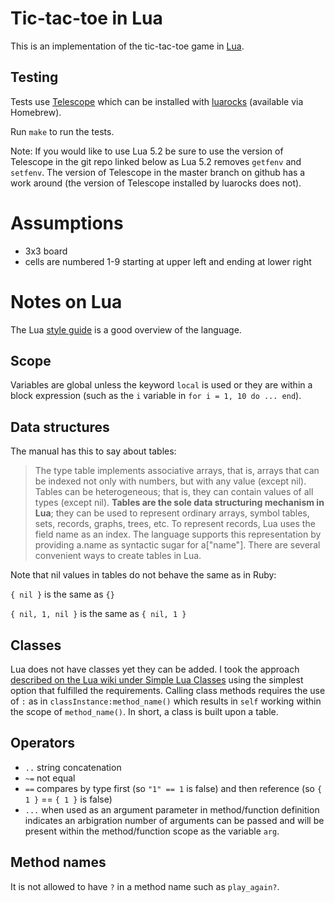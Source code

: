 Tic-tac-toe in Lua
==================

This is an implementation of the tic-tac-toe game in [Lua](http://www.lua.org/).

Testing
-------

Tests use [Telescope](https://github.com/norman/telescope) which can be installed with [luarocks](http://luarocks.org/) (available via Homebrew).

Run `make` to run the tests.

Note: If you would like to use Lua 5.2 be sure to use the version of Telescope in the git repo linked below as Lua 5.2 removes `getfenv` and `setfenv`. The version of Telescope in the master branch on github has a work around (the version of Telescope installed by luarocks does not).

Assumptions
===========

* 3x3 board
* cells are numbered 1-9 starting at upper left and ending at lower right

Notes on Lua
============

The Lua [style guide](http://lua-users.org/wiki/LuaStyleGuide) is a good overview of the language.

Scope
-----

Variables are global unless the keyword `local` is used or they are within a block expression (such as the `i` variable in `for i = 1, 10 do ... end`).

Data structures
---------------

The manual has this to say about tables:

> The type table implements associative arrays, that is, arrays that can be indexed not only with numbers, but with any value (except nil). Tables can be heterogeneous; that is, they can contain values of all types (except nil). **Tables are the sole data structuring mechanism in Lua**; they can be used to represent ordinary arrays, symbol tables, sets, records, graphs, trees, etc. To represent records, Lua uses the field name as an index. The language supports this representation by providing a.name as syntactic sugar for a["name"]. There are several convenient ways to create tables in Lua.

Note that nil values in tables do not behave the same as in Ruby:

  `{ nil }` is the same as `{}`

  `{ nil, 1, nil }` is the same as `{ nil, 1 }`

Classes
-------

Lua does not have classes yet they can be added. I took the approach [described on the Lua wiki under Simple Lua Classes](http://lua-users.org/wiki/SimpleLuaClasses) using the simplest option that fulfilled the requirements. Calling class methods requires the use of `:` as in `classInstance:method_name()` which results in `self` working within the scope of `method_name()`. In short, a class is built upon a table.

Operators
---------

* `..` string concatenation
* `~=` not equal
* `==` compares by type first (so `"1" == 1` is false) and then reference (so `{ 1 }` == `{ 1 }` is false)
* `...` when used as an argument parameter in method/function definition indicates an arbigration number of arguments can be passed and will be present within the method/function scope as the variable `arg`.

Method names
------------

It is not allowed to have `?` in a method name such as `play_again?`.

